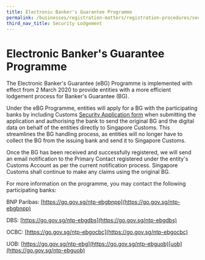 ```yaml
---
title: Electronic Banker's Guarantee Programme
permalink: /businesses/registration-matters/registration-procedures/security-lodgement/Electronic-bankers-guarantee-programme
third_nav_title: Security Lodgement
---
```


# Electronic Banker's Guarantee Programme

The Electronic Banker's Guarantee (eBG) Programme is implemented with effect from 2 March 2020 to provide entities with a more efficient lodgement process for Banker's Guarantee (BG).

Under the eBG Programme, entities will apply for a BG with the participating banks by including Customs  [Security Application form](https://www.customs.gov.sg/eservices/customs-forms-and-service-links#Registration) when submitting the application and authorising the bank to send the original BG and the digital data on behalf of the entities directly to Singapore Customs. This streamlines the BG handling process, as entities will no longer have to collect the BG from the issuing bank and send it to Singapore Customs.

Once the BG has been received and successfully registered, we will send an email notification to the Primary Contact registered under the entity's Customs Account as per the current notification process. Singapore Customs shall continue to make any claims using the original BG.

For more information on the programme, you may contact the following participating banks:

BNP Paribas: [https://go.gov.sg/ntp-ebgbnpp](https://go.gov.sg/ntp-ebgbnpp)

DBS: [https://go.gov.sg/ntp-ebgdbs](https://go.gov.sg/ntp-ebgdbs)

OCBC: [https://go.gov.sg/ntp-ebgocbc](https://go.gov.sg/ntp-ebgocbc)

UOB: [https://go.gov.sg/ntp-ebg](https://go.gov.sg/ntp-ebguob)[uob](https://go.gov.sg/ntp-ebguob)
